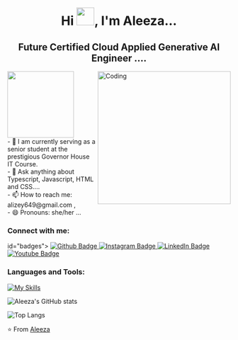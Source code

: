 <h1 align="center">Hi <img src="https://raw.githubusercontent.com/iampavangandhi/iampavangandhi/master/gifs/Hi.gif" height="40px">, I'm Aleeza...</h1>
<h2 align="center">Future Certified Cloud Applied Generative AI Engineer ....</h2>

<!-- Profile Views Counter and Coding Image -->
 <img width="150" src="https://visitcount.itsvg.in/api?id=Aleeze123&label=Profile%20Views%20&color=11&icon=8&pretty=true" />
<img align="right" alt="Coding" width="300" src="https://i.pinimg.com/736x/84/a0/7e/84a07e5c227ad2345d7e807925849ee2.jpg"/>
    <p style="margin: 0;">- 🔭 I am currently serving as a senior student at the prestigious Governor House IT Course.</p>
    <p style="margin: 0;">- 💬 Ask anything about Typescript, Javascript, HTML and CSS....</p>
    <p style="margin: 0;">- 📫 How to reach me: alizey649@gmail.com , <a href="https://www.linkedin.com/in/aleeza-a-i68735305/#:~:text=www.linkedin.com/in/aleeza%2Da%2Di68735305"></a></p>
    <p style="margin: 0;">- 😄 Pronouns: she/her ...</p>

### Connect with me:
 id="badges">
  <a href="https://github.com/Aleeze123#:~:text=Aleeze,-Aleeze123%20%C2%B7%20she">
    <img src="https://img.shields.io/badge/Github-deeppink?style=for-the-badge&logo=Github&logoColor=white" alt="Github Badge"/>
  </a>
  <a href="https://www.instagram.com/aleeze__1710/#">
    <img src="https://img.shields.io/badge/Instagram-purple?style=for-the-badge&logo=instagram&logoColor=white" alt="Instagram Badge"/>
  </a>
  <a href="https://www.linkedin.com/in/aleeza-a-i68735305/#:~:text=www.linkedin.com/in/aleeza%2Da%2Di68735305">
    <img src="https://img.shields.io/badge/LinkedIn-blue?style=for-the-badge&logo=linkedIn&logoColor=white" alt="LinkedIn Badge"/>
  </a>
  <a href="https://www.youtube.com/@alizey_a">
    <img src="https://img.shields.io/badge/Youtube-maroon?style=for-the-badge&logo=Youtube&logoColor=white" alt="Youtube Badge"/>
  </a>

### Languages and Tools:
[![My Skills](https://skillicons.dev/icons?i=typescript,javascript,github,instagram,vscode,npm,twitter,linkedIn,discord=5)](https://skillicons.dev)

![Aleeza's GitHub stats](https://github-readme-stats.vercel.app/api?username=Aleeze123&show_icons=true&theme=dark)

![Top Langs](https://github-readme-stats.vercel.app/api/top-langs/?username=Aleeze123&theme=dark)

<!-- Proudly created with GPRM ( https://gprm.itsvg.in ) -->
⭐️ From <a href="https://github.com/Aleeze123#:~:text=Aleeze,-Aleeze123%20%C2%B7%20she">Aleeza</a>
